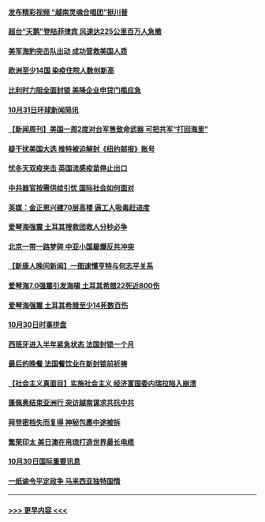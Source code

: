#### [发布精彩视频 “越南灵魂合唱团”挺川普](../pages/prog202/a102976129.md?t=11011302) 
#### [超台“天鹅”登陆菲律宾 风速达225公里百万人急撤](../pages/prog202/a102976446.md?t=11011302) 
#### [美军海豹突击队出动 成功营救美国人质](../pages/prog202/a102976407.md?t=11011302) 
#### [欧洲至少14国 染疫住院人数创新高](../pages/prog202/a102976403.md?t=11011302) 
#### [比利时力阻全面封锁 美降企业申贷门槛应急](../pages/prog202/a102976314.md?t=11011302) 
#### [10月31日环球新闻简讯](../pages/prog202/a102976342.md?t=11011302) 
#### [【新闻周刊】美国一周2度对台军售致命武器 可把共军“打回海里”](../pages/prog202/a102976319.md?t=11011302) 
#### [疑干扰美国大选 推特被迫解封《纽约邮报》账号](../pages/prog202/a102976002.md?t=11011302) 
#### [忧冬天双疫夹击 英国流感疫苗停止出口](../pages/prog202/a102975993.md?t=11011302) 
#### [中共器官按需供给引忧 国际社会如何面对](../pages/prog202/a102975931.md?t=11011302) 
#### [英媒：金正恩兴建70层高楼 逼工人吸毒赶进度](../pages/prog202/a102975939.md?t=11011302) 
#### [爱琴海强震 土耳其搜救团救人分秒必争](../pages/prog202/a102975928.md?t=11011302) 
#### [北京一带一路梦碎 中亚小国屡爆反共冲突](../pages/prog202/a102975922.md?t=11011302) 
#### [【新唐人晚间新闻】一图速懂亨特与何志平关系](../pages/prog202/a102975914.md?t=11011302) 
#### [爱琴海7.0强震引发海啸 土耳其希腊22死近800伤](../pages/prog202/a102975826.md?t=11011302) 
#### [爱琴海强震 土耳其希腊至少14死数百伤](../pages/prog202/a102975655.md?t=11011302) 
#### [10月30日时事拼盘](../pages/prog202/a102975688.md?t=11011302) 
#### [西班牙进入半年紧急状态 法国封锁一个月](../pages/prog202/a102975437.md?t=11011302) 
#### [最后的晚餐 法国餐饮业在新封锁前祈祷](../pages/prog202/a102975611.md?t=11011302) 
#### [【社会主义真面目】实施社会主义 经济富国委内瑞拉陷入崩溃](../pages/prog202/a102975481.md?t=11011302) 
#### [蓬佩奥结束亚洲行 突访越南谋求共抗中共](../pages/prog202/a102975463.md?t=11011302) 
#### [拜登密档失而复得 神秘包裹中途被拆](../pages/prog202/a102975243.md?t=11011302) 
#### [繁荣印太 美日澳在帛琉打造世界最长电缆](../pages/prog202/a102975233.md?t=11011302) 
#### [10月30日国际重要讯息](../pages/prog202/a102975200.md?t=11011302) 
#### [一纸谕令平定政争 马来西亚独特国情](../pages/prog202/a102975124.md?t=11011302) 

----
#### [ >>> 更早内容 <<< ](../indexes/prog202-earlier.md)
